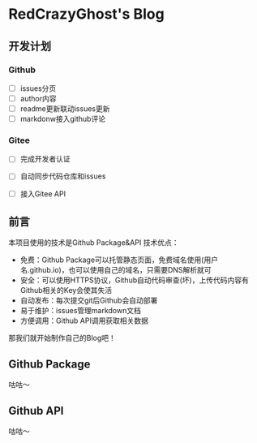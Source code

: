 # RedCrazyGhost's Blog

## 开发计划
### Github
- [ ] issues分页
- [ ] author内容
- [ ] readme更新联动issues更新
- [ ] markdonw接入github评论

### Gitee
- [ ] 完成开发者认证
- [ ] 自动同步代码仓库和issues
- [ ] 接入Gitee API


## 前言
本项目使用的技术是Github Package&API
技术优点：
- 免费：Github Package可以托管静态页面，免费域名使用(用户名.github.io)，也可以使用自己的域名，只需要DNS解析就可
- 安全：可以使用HTTPS协议，Github自动代码审查(坏)，上传代码内容有Github相关的Key会使其失活
- 自动发布：每次提交git后Github会自动部署
- 易于维护：issues管理markdown文档
- 方便调用：Github API调用获取相关数据

那我们就开始制作自己的Blog吧！

## Github Package 
咕咕～

## Github API
咕咕～

